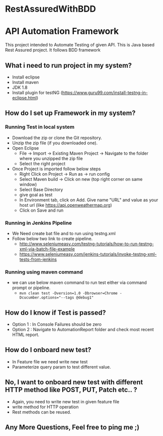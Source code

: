 # RestAssuredWithBDD



# API Automation Framework

This project intended to Automate Testing of given API. 
This is Java based Rest Assured project. It follows  BDD framework

## What i need to run project in my system?

* Install eclipse 
* Install maven
* JDK 1.8
* Install plugin for testNG (https://www.guru99.com/install-testng-in-eclipse.html)

## How do I set up Framework in my system? 

### Running Test in local system 
 * Download the zip or clone the Git repository.
 * Unzip the zip file (if you downloaded one).
 * Open Eclipse
 	* File -> Import -> Existing Maven Project -> Navigate to the folder where you unzipped the zip file
	* Select the right project
 * Once Project is imported follow below steps
 	* Right Click on Project -> Run as -> run config
 	* Select Maven build -> Click on new (top right corner on same window)
 	* Select Base Directory
 	* give goal as test
 	* In Environment tab, click on Add. Give name "URL" and value as your host url (like https://api.openweathermap.org) 
 	* Click on Save and run

### Running in Jenkins Pipeline
 * We Need create bat file and to run using testng.xml 
 * Follow below two link to create pipeline.
     * http://www.seleniumeasy.com/testng-tutorials/how-to-run-testng-xml-via-batch-file-example
     * https://www.seleniumeasy.com/jenkins-tutorials/invoke-testng-xml-tests-from-jenkins

### Running using maven command
 * we can use below maven command to run test either via command prompt or pipeline.
      * ```mvn clean test -Dversion=1.0 -Dbrowser=Chrome -Dcucumber.options="--tags @debug1"```
   
## How do I know if Test is passed? 
 * Option 1 : In Console Failures should be zero
 * Option 2 : Navigate to AutomationReport folder and check most recent HTML report.
 
## How do I onboard new test? 
 * In Feature file we need write new test
 * Parameterize query param to test different value.
 
## No, I want to onboard new test with different HTTP method like POST, PUT, Patch etc.. ? 
 * Again, you need to write new test in given feature file
 * write method for HTTP operation
 * Rest methods can be reused.
 
## Any More Questions, Feel free to ping me ;)    


